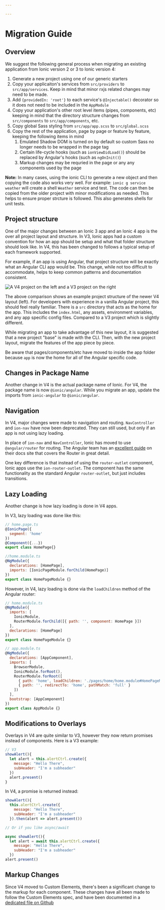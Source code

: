 ```yaml
---

---
```


# Migration Guide

## Overview

We suggest the following general process when migrating an existing application from Ionic version 2 or 3 to Ionic version 4:

1. Generate a new project using one of our generic starters
1. Copy your applicaiton's services from `src/providers` to `src/app/services`. Keep in mind that minor rxjs related changes may need to be made.
1. Add `{providedIn: 'root'}` to each service's `@Injectable()` decorator so it does not need to be included in the `AppModule`
1. Copy your application's other root level items (pipes, components, etc) keeping in mind that the directory structure changes from `src/components` to `src/app/components`, etc.
1. Copy global Sass styling from `src/app/app.scss` to `src/global.scss`
1. Copy the rest of the application, page by page or feature by feature, keeping the following items in mind
   1. Emulated Shadow DOM is turned on by default so custom Sass no longer needs to be wrapped in the page tag
   1. Certain life-cycle hooks (such as `ionViewDidLoad()`) should be replaced by Angular's hooks (such as `ngOnInit()`)
   1. Markup changes may be requried in the page or any any components used by the page

**Note:** In many cases, using the ionic CLI to generate a new object and then copying the code also works very well. For example: `ionic g service weather` will create a shell `Weather` service and test. The code can then be copied from the older project with minor modifications as needed. This helps to ensure proper strcture is followed. This also generates shells for unit tests.

## Project structure

One of the major changes between an Ionic 3 app and an Ionic 4 app is the over all project layout and structure. In V3, Ionic apps had a custom convention for how an app should be setup and what that folder structure should look like. In V4, this has been changed to follows a typical setup of each framework supported.

For example, if an app is using Angular, that project structure will be exactly what an Angular CLI app would be. This change, while not too difficult to accommodate, helps to keep common patterns and documentation consistent.

![A V4 project on the left and a V3 project on the right](../assets/img/guides/migration/v4-v3-project-setup.png)

The above comparison shows an example project structure of the newer V4 layout (left). For developers with experience in a vanilla Angular project, this should feel really familiar.
There is a `src` directory that acts as the home for the app. This includes the `index.html`, any assets, environment variables, and any app specific config files. Compared to a V3 project which is slightly different.

While migrating an app to take advantage of this new layout, it is suggested that a new project "base" is made with the CLI. Then, with the new project layout, migrate the features of the app piece by piece.

Be aware that pages/components/etc have moved to inside the app folder because `app` is now the home for all of the Angular specific code.

## Changes in Package Name

Another change in V4 is the actual package name of Ionic. For V4, the package name is now `@ionic/angular`. While you migrate an app, update the imports from `ionic-angular` to `@ionic/angular`.

## Navigation

In V4, major changes were made to navigation and routing. `NavController` and `ion-nav` have now been deprecated. They can still used, but only if an app is not using lazy loading.

In place of `ion-nav` and `NavController`, Ionic has moved to use `@angular/router` for routing.
The Angular team has  an <a href="http://angular.io/guide/router" target="_blank">excellent guide</a> on their docs site that covers the Router in great detail.

One key difference is that instead of using the `router-outlet` component, Ionic apps use the `ion-router-outlet`.
The component has the same functionality as the standard Angular `router-outlet`, but just includes transitions.

## Lazy Loading

Another change is how lazy loading is done in V4 apps.

In V3, lazy loading was done like this:

```js
// home.page.ts
@IonicPage({
  segment: 'home'
})
@Component({...})
export class HomePage{}

//home.module.ts
@NgModule({
  declarations: [HomePage],
  imports: [IonicPageModule.forChild(HomePage)]
})
export class HomePageModule {}
```

However, in V4, lazy loading is done via the `loadChildren` method of the Angular router:

```js
// home.module.ts
@NgModule({
  imports: [
    IonicModule,
    RouterModule.forChild([{ path: '', component: HomePage }])
  ],
  declarations: [HomePage]
})
export class HomePageModule {}

// app.module.ts
@NgModule({
  declarations: [AppComponent],
  imports: [
    BrowserModule,
    IonicModule.forRoot(),
    RouterModule.forRoot([
      { path: 'home', loadChildren: './pages/home/home.module#HomePageModule' },
      { path: '', redirectTo: 'home', pathMatch: 'full' }
    ])
  ],
  bootstrap: [AppComponent]
})
export class AppModule {}
```

## Modifications to Overlays

Overlays in V4 are quite similar to V3, however they now return promises instead of components. Here is a V3 example:

```js
// V3
showAlert(){
  let alert = this.alertCtrl.create({
    message: "Hello There",
    subHeader: "I'm a subheader"
  })
  alert.present()
}
```

In V4, a promise is returned instead:

```js
showAlert(){
  this.alertCtrl.create({
    message: "Hello There",
    subHeader: "I'm a subheader"
  }).then(alert => alert.present())

// Or if you like async/await

async showAlert(){
  let alert = await this.alertCtrl.create({
    message: "Hello There",
    subHeader: "I'm a subheader"
  })
alert.present()
```

## Markup Changes

Since V4 moved to Custom Elements, there's been a significant change to the markup for each component.
These changes have all been made to follow the Custom Elements spec, and have been documented in a <a href="https://github.com/ionic-team/ionic/blob/master/angular/BREAKING.md#breaking-changes" target="_blank">dedicated file on Github</a>